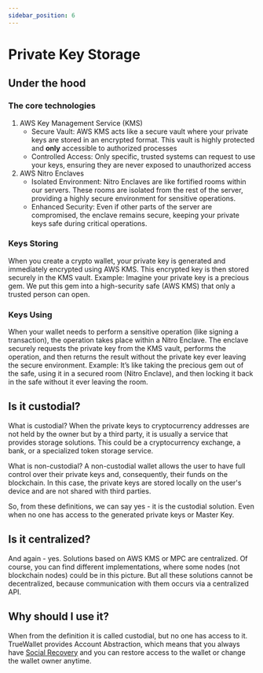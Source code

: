 ```yaml
---
sidebar_position: 6
---
```

# Private Key Storage

## Under the hood

### The core technologies

1. AWS Key Management Service (KMS)
   * Secure Vault: AWS KMS acts like a secure vault where your private keys are stored in an encrypted format. This vault is highly protected and **only** accessible to authorized processes
   * Controlled Access: Only specific, trusted systems can request to use your keys, ensuring they are never exposed to unauthorized access
2. AWS Nitro Enclaves
   * Isolated Environment: Nitro Enclaves are like fortified rooms within our servers. These rooms are isolated from the rest of the server, providing a highly secure environment for sensitive operations.
   * Enhanced Security: Even if other parts of the server are compromised, the enclave remains secure, keeping your private keys safe during critical operations.

### Keys Storing

When you create a crypto wallet, your private key is generated and immediately encrypted using AWS KMS. This encrypted key is then stored securely in the KMS vault. Example: Imagine your private key is a precious gem. We put this gem into a high-security safe (AWS KMS) that only a trusted person can open.


### Keys Using

When your wallet needs to perform a sensitive operation (like signing a transaction), the operation takes place within a Nitro Enclave. The enclave securely requests the private key from the KMS vault, performs the operation, and then returns the result without the private key ever leaving the secure environment. Example: It’s like taking the precious gem out of the safe, using it in a secured room (Nitro Enclave), and then locking it back in the safe without it ever leaving the room.

## Is it custodial?

What is custodial? When the private keys to cryptocurrency addresses are not held by the owner but by a third party, it is usually a service that provides storage solutions. This could be a cryptocurrency exchange, a bank, or a specialized token storage service.

What is non-custodial? A non-custodial wallet allows the user to have full control over their private keys and, consequently, their funds on the blockchain. In this case, the private keys are stored locally on the user's device and are not shared with third parties.

So, from these definitions, we can say yes - it is the custodial solution. Even when no one has access to the generated private keys or Master Key.

## Is it centralized?

And again - yes. Solutions based on AWS KMS or MPC are centralized. Of course, you can find different implementations, where some nodes (not blockchain nodes) could be in this picture. But all these solutions cannot be decentralized, because communication with them occurs via a centralized API.

## Why should I use it?

When from the definition it is called custodial, but no one has access to it. TrueWallet provides Account Abstraction, which means that you always have [Social Recovery](/sdk/modules/social-recovery) and you can restore access to the wallet or change the wallet owner anytime.
